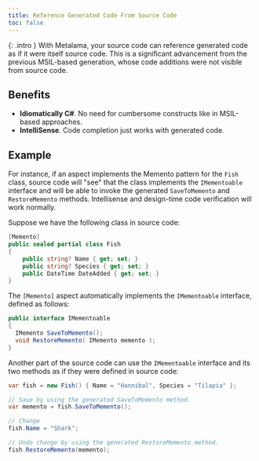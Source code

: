 ```yaml
---
title: Reference Generated Code From Source Code
toc: false
---
```


{: .intro }
With Metalama, your source code can reference generated code as if it were itself source code. This is a significant advancement from the previous MSIL-based generation, whose code additions were not visible from source code.

## Benefits

* **Idiomatically C#**. No need for cumbersome constructs like in MSIL-based approaches.
* **IntelliSense**. Code completion just works with generated code.


## Example

For instance, if an aspect implements the Memento pattern for the `Fish` class, source code will "see" that the class
implements the `IMementoable` interface and will be able to invoke the generated `SaveToMemento` and `RestoreMemento`
methods. Intellisense and design-time code verification will work normally.

Suppose we have the following class in source code:

```cs
[Memento]
public sealed partial class Fish
{
    public string? Name { get; set; }
    public string? Species { get; set; }
    public DateTime DateAdded { get; set; }
}
```

The `[Memento]` aspect automatically implements the `IMementoable` interface, defined as follows:

```cs
public interface IMementoable
{
  IMemento SaveToMemento();
  void RestoreMemento( IMemento memento );
}
```

Another part of the source code can use the `IMementoable` interface and its two methods as if they were defined in
source code:

```cs
var fish = new Fish() { Name = "Hannibal", Species = "Tilapia" };

// Save by using the generated SaveToMemento method.
var memento = fish.SaveToMemento();

// Change
fish.Name = "Shark";

// Undo change by using the generated RestoreMemento method.
fish.RestoreMemento(memento);
```

